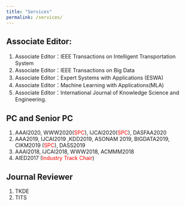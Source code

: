 ```yaml
---
title: "Services"
permalink: /services/
---
```


## Associate Editor:
1.	Associate  Editor：IEEE Transactions on Intelligent Transportation System
2.	Associate  Editor：IEEE Transactions on Big Data
3.	Associate  Editor：Expert Systems with Applications (ESWA)
4.	Associate  Editor：Machine Learning with Applications(MLA)
5.	Associate  Editor：International Journal of Knowledge Science and Engineering.


## PC and Senior PC

1. AAAI2020, WWW2020(<span style="color:red">SPC</span>), IJCAI2020(<span style="color:red">SPC</span>), DASFAA2020
2. AAA2019, IJCAI2019 ,KDD2019, ASONAM 2019, BIGDATA2019, CIKM2019 (<span style="color:red">SPC</span>), DASS2019
3. AAAI2018, IJCAI2018, WWW2018, ACMMM2018
4. AIED2017 (<span style="color:red">Industry Track Chair</span>)

## Journal Reviewer

1. TKDE
2. TITS
